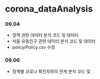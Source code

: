 # corona_dataAnalysis

### 09.04
* 정책 관련 데이터 분석 코드 및 데이터
* 서울 유동인구 관련 데이터 분석 코드 및 데이터
* policy/Policy.csv 수정

### 09.06
* 정책별 코로나 확진자와의 관계 분석 코드 및 
